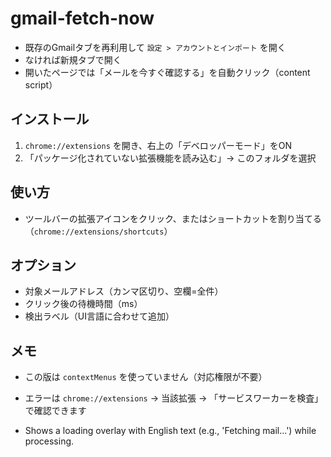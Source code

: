 # gmail-fetch-now

- 既存のGmailタブを再利用して `設定 > アカウントとインポート` を開く
- なければ新規タブで開く
- 開いたページでは「メールを今すぐ確認する」を自動クリック（content script）

## インストール
1. `chrome://extensions` を開き、右上の「デベロッパーモード」をON
2. 「パッケージ化されていない拡張機能を読み込む」→ このフォルダを選択

## 使い方
- ツールバーの拡張アイコンをクリック、またはショートカットを割り当てる（`chrome://extensions/shortcuts`）

## オプション
- 対象メールアドレス（カンマ区切り、空欄=全件）
- クリック後の待機時間（ms）
- 検出ラベル（UI言語に合わせて追加）

## メモ
- この版は `contextMenus` を使っていません（対応権限が不要）
- エラーは `chrome://extensions` → 当該拡張 → 「サービスワーカーを検査」で確認できます

- Shows a loading overlay with English text (e.g., 'Fetching mail...') while processing.
